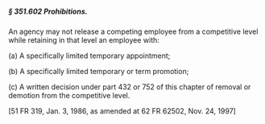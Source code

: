 ##### § 351.602 Prohibitions. #####

An agency may not release a competing employee from a competitive level while retaining in that level an employee with:

(a) A specifically limited temporary appointment;

(b) A specifically limited temporary or term promotion;

(c) A written decision under part 432 or 752 of this chapter of removal or demotion from the competitive level.

[51 FR 319, Jan. 3, 1986, as amended at 62 FR 62502, Nov. 24, 1997]